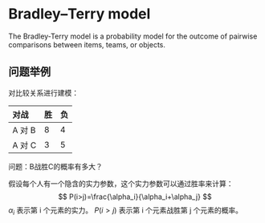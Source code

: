 # Bradley–Terry model

The Bradley-Terry model is a probability model for the outcome of pairwise comparisons between items, teams, or objects.

## 问题举例

对比较关系进行建模：

| 对战    | 胜   | 负   |
| :---- | :-- | :-- |
| A 对 B | 8   | 4   |
| A 对 C | 3   | 5   |

问题：B战胜C的概率有多大？

假设每个人有一个隐含的实力参数，这个实力参数可以通过胜率来计算：
$$
P(i>j)=\frac{\alpha_i}{\alpha_i+\alpha_j}
$$
$\alpha_i$ 表示第 i 个元素的实力。
$P(i>j)$ 表示第 i 个元素战胜第 j 个元素的概率。


